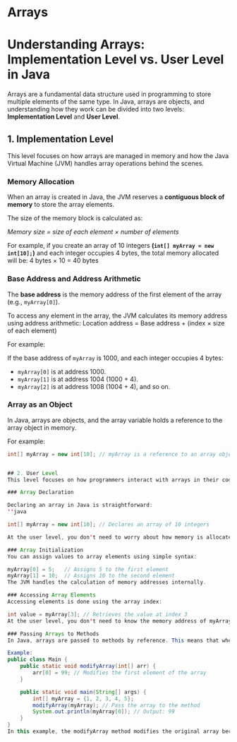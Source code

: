 # Arrays


# Understanding Arrays: Implementation Level vs. User Level in Java

Arrays are a fundamental data structure used in programming to store multiple elements of the same type. In Java, arrays are objects, and understanding how they work can be divided into two levels: **Implementation Level** and **User Level**.



## 1. Implementation Level


This level focuses on how arrays are managed in memory and how the Java Virtual Machine (JVM) handles array operations behind the scenes.

### Memory Allocation

When an array is created in Java, the JVM reserves a **contiguous block of memory** to store the array elements.

The size of the memory block is calculated as:

*Memory size = size of each element × number of elements*

For example, if you create an array of 10 integers **(`int[] myArray = new int[10];`)** and each integer occupies 4 bytes, the total memory allocated will be:
4 bytes × 10 = 40 bytes



### Base Address and Address Arithmetic

The **base address** is the memory address of the first element of the array (e.g., `myArray[0]`).

To access any element in the array, the JVM calculates its memory address using address arithmetic:
Location address = Base address + (index × size of each element)


For example:

If the base address of `myArray` is 1000, and each integer occupies 4 bytes:

- `myArray[0]` is at address 1000.
- `myArray[1]` is at address 1004 (1000 + 4).
- `myArray[2]` is at address 1008 (1004 + 4), and so on.

### Array as an Object

In Java, arrays are objects, and the array variable holds a reference to the array object in memory.

For example:
```java
int[] myArray = new int[10]; // myArray is a reference to an array object


## 2. User Level
This level focuses on how programmers interact with arrays in their code. At this level, the complexities of memory management and address arithmetic are abstracted away.

### Array Declaration

Declaring an array in Java is straightforward:
''java

int[] myArray = new int[10]; // Declares an array of 10 integers

At the user level, you don't need to worry about how memory is allocated or where the array is stored.

### Array Initialization
You can assign values to array elements using simple syntax:

myArray[0] = 5;   // Assigns 5 to the first element
myArray[1] = 10;  // Assigns 10 to the second element
The JVM handles the calculation of memory addresses internally.

### Accessing Array Elements
Accessing elements is done using the array index:

int value = myArray[3]; // Retrieves the value at index 3
At the user level, you don't need to know the memory address of myArray[3]; the JVM handles it for you.

### Passing Arrays to Methods
In Java, arrays are passed to methods by reference. This means that when you pass an array to a method, you are passing a reference to the original array, not a copy of the array. Any changes made to the array inside the method will affect the original array.

Example:
public class Main {
    public static void modifyArray(int[] arr) {
        arr[0] = 99; // Modifies the first element of the array
    }

    public static void main(String[] args) {
        int[] myArray = {1, 2, 3, 4, 5};
        modifyArray(myArray); // Pass the array to the method
        System.out.println(myArray[0]); // Output: 99
    }
}
In this example, the modifyArray method modifies the original array because the array is passed by reference.
